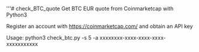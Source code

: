 '''# check_BTC_quote
Get BTC EUR quote from Coinmarketcap with Python3

Register an account with https://coinmarketcap.com/ and obtain an API key

Usage: python3 check_btc.py -s 5 -a xxxxxxxx-xxxx-xxxx-xxxx-xxxxxxxxxxx
